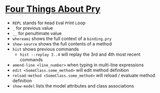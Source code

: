 # [Four Things About Pry](https://revs.runtime-revolution.com/four-things-about-pry-a0ebb10c6c2e)

* `REPL` stands for `R`ead `E`val `P`rint `L`oop
* `_` for previous value
* `__` for penultimate value
* `whereami` shows the full context of a `binding.pry`
* `show-source` shows the full contents of a method
* `hist` shows previous commands
  * `hist --replay 3..4` will replay the 3rd and 4th most recent commands
* `amend-line <line_number>` when typing in multi-line expressions
* `edit <SomeClass.some_method>` will edit method definition
* `reload-method <SomeClass.some_method>` will reload / evaluate method definition
* `show-model` lists the model attributes and class associations
